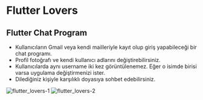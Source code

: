 # Flutter Lovers

## Flutter Chat Program

 - Kullanıcıların Gmail veya kendi mailleriyle kayıt olup giriş yapabileceği bir chat programı.
 - Profil fotoğrafı ve kendi kullanıcı adlarını değiştirebilirsiniz.
 - Kullanıcılarda aynı username iki kez görüntülenemez. Eğer o isimde birisi varsa uygulama değiştirmenizi ister.
 - Dilediğiniz kişiyle karşılıklı doyasıya sohbet edebilirsiniz.

   



![flutter_lovers-1](https://github.com/yildizugurcan/flutter_lovers/assets/108520734/3143dab0-635f-44cc-bbf8-b64f041aad33)   ![flutter_lovers-2](https://github.com/yildizugurcan/flutter_lovers/assets/108520734/29432494-6b90-4493-a7dd-238c5094aa96)




